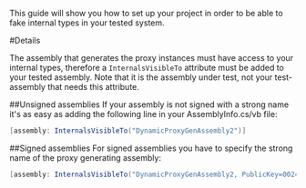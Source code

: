 This guide will show you how to set up your project in order to be able to fake internal types in your tested system.

#Details

The assembly that generates the proxy instances must have access to your internal types, therefore a `InternalsVisibleTo` attribute must be added to your tested assembly. Note that it is the assembly under test, not your test-assembly that needs this attribute.

##Unsigned assemblies
If your assembly is not signed with a strong name it's as easy as adding the following line in your AssemblyInfo.cs/vb file:

```csharp
[assembly: InternalsVisibleTo("DynamicProxyGenAssembly2")]
```

##Signed assemblies
For signed assemblies you have to specify the strong name of the proxy generating assembly:

```csharp
[assembly: InternalsVisibleTo("DynamicProxyGenAssembly2, PublicKey=0024000004800000940000000602000000240000525341310004000001000100c547cac37abd99c8db225ef2f6c8a3602f3b3606cc9891605d02baa56104f4cfc0734aa39b93bf7852f7d9266654753cc297e7d2edfe0bac1cdcf9f717241550e0a7b191195b7667bb4f64bcb8e2121380fd1d9d46ad2d92d2d15605093924cceaf74c4861eff62abf69b9291ed0a340e113be11e6a7d3113e92484cf7045cc7")]
```